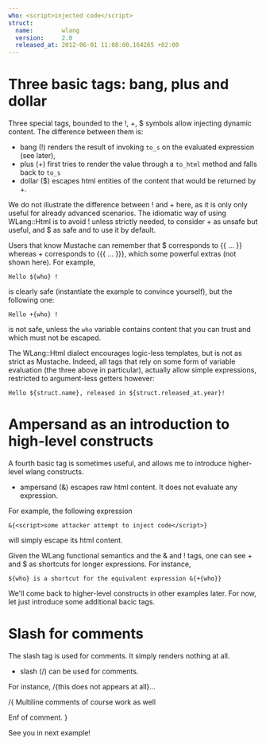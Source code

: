 ```yaml
---
who: <script>injected code</script>
struct:
  name:        wlang
  version:     2.0
  released_at: 2012-06-01 11:08:00.164265 +02:00
---
```

# Three basic tags: bang, plus and dollar

Three special tags, bounded to the !, +, $ symbols allow injecting dynamic content. The difference between them is:

* bang   (!) renders the result of invoking `to_s` on the evaluated expression (see later),
* plus   (+) first tries to render the value through a `to_html` method and falls back to `to_s`
* dollar ($) escapes html entities of the content that would be returned by +.

We do not illustrate the difference between ! and + here, as it is only only useful for already advanced scenarios. The idiomatic way of using WLang::Html is to avoid ! unless strictly needed, to consider + as unsafe but useful, and $ as safe and to use it by default.

Users that know Mustache can remember that $ corresponds to {{ ... }} whereas + corresponds to {{{ ... }}}, which some powerful extras (not shown here). For example,

    Hello ${who} !

is clearly safe (instantiate the example to convince yourself), but the following one:

    Hello +{who} !

is not safe, unless the `who` variable contains content that you can trust and which must not be escaped.

The WLang::Html dialect encourages logic-less templates, but is not as strict as Mustache.  Indeed, all tags that rely on some form of variable evaluation (the three above in particular), actually allow simple expressions, restricted to argument-less getters however:

    Hello ${struct.name}, released in ${struct.released_at.year}!

# Ampersand as an introduction to high-level constructs

A fourth basic tag is sometimes useful, and allows me to introduce higher-level wlang constructs.

* ampersand (&) escapes raw html content. It does not evaluate any expression.

For example, the following expression

    &{<script>some attacker attempt to inject code</script>}

will simply escape its html content.

Given the WLang functional semantics and the & and ! tags, one can see + and $ as shortcuts for longer expressions. For instance,

    ${who} is a shortcut for the equivalent expression &{+{who}}

We'll come back to higher-level constructs in other examples later. For now, let just introduce some additional bacic tags.

# Slash for comments

The slash tag is used for comments. It simply renders nothing at all.

* slash (/) can be used for comments.

For instance, /{this does not appears at all}...

/{
  Multiline comments of course work as well

  Enf of comment.
}

See you in next example!
